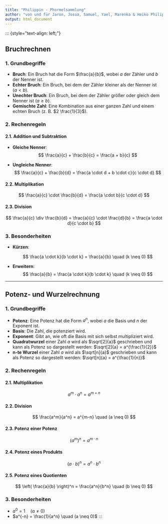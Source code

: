 ```yaml
---
title: "Philippin - Phormelsammlung"
author: "von und für Jaron, Josua, Samuel, Yael, Marenka & Heiko Philippin"
output: html_document
---
```


::: {style="text-align: left;"}

## Bruchrechnen

### 1. Grundbegriffe

-   **Bruch**: Ein Bruch hat die Form $\frac{a}{b}$, wobei $a$ der Zähler und $b$ der Nenner ist.
-   **Echter Bruch**: Ein Bruch, bei dem der Zähler kleiner als der Nenner ist $(a < b)$.
-   **Unechter Bruch**: Ein Bruch, bei dem der Zähler größer oder gleich dem Nenner ist $(a \geq b)$.
-   **Gemischte Zahl**: Eine Kombination aus einer ganzen Zahl und einem echten Bruch (z. B. $2 \frac{1}{3}$).

### 2. Rechenregeln

#### 2.1. Addition und Subtraktion

-   **Gleiche Nenner**: $$
    \frac{a}{c} + \frac{b}{c} = \frac{a + b}{c}
    $$

-   **Ungleiche Nenner**: $$
    \frac{a}{c} + \frac{b}{d} = \frac{a \cdot d + b \cdot c}{c \cdot d}
    $$

#### 2.2. Multiplikation

$$
\frac{a}{c} \cdot \frac{b}{d} = \frac{a \cdot b}{c \cdot d}
$$

#### 2.3. Division

$$
\frac{a}{c} \div \frac{b}{d} = \frac{a}{c} \cdot \frac{d}{b} = \frac{a \cdot d}{c \cdot b}
$$

### 3. Besonderheiten

-   **Kürzen**:

    $$
    \frac{a \cdot k}{b \cdot k} = \frac{a}{b} \quad (k \neq 0)
    $$

-   **Erweitern**: $$
    \frac{a}{b} = \frac{a \cdot k}{b \cdot k} \quad (k \neq 0)
    $$

------------------------------------------------------------------------

## Potenz- und Wurzelrechnung

### 1. Grundbegriffe

-   **Potenz**: Eine Potenz hat die Form $a^n$, wobei $a$ die Basis und $n$ der Exponent ist.
-   **Basis**: Die Zahl, die potenziert wird.
-   **Exponent**: Gibt an, wie oft die Basis mit sich selbst multipliziert wird.
-   **Quadratwurzel** einer Zahl $a$ wird als $\sqrt[2]{a}$ geschrieben und kann als Potenz so dargestellt werden: $\sqrt[2]{a} = a^{\frac{1}{2}}$
-   **n-te Wurzel** einer Zahl $a$ wird als $\sqrt[n]{a}$ geschrieben und kann als Potenz so dargestellt werden: $\sqrt[n]{a} = a^{\frac{1}{n}}$

### 2. Rechenregeln

#### 2.1. Multiplikation

$$
a^m \cdot a^n = a^{m+n}
$$

#### 2.2. Division

$$
\frac{a^m}{a^n} = a^{m-n} \quad (a \neq 0)
$$

#### 2.3. Potenz einer Potenz

$$
(a^m)^n = a^{m \cdot n}
$$

#### 2.4. Potenz eines Produkts

$$
(a \cdot b)^n = a^n \cdot b^n
$$

#### 2.5. Potenz eines Quotienten

$$
\left( \frac{a}{b} \right)^n = \frac{a^n}{b^n} \quad (b \neq 0)
$$

### 3. Besonderheiten

-   $a^0 = 1 \quad (a \neq 0)$
-   $a^{-n} = \frac{1}{a^n} \quad (a \neq 0)$
:::